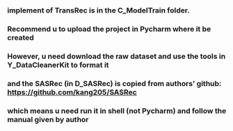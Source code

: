 ### implement of TransRec is in the C_ModelTrain folder.
### Recommend u to upload the project in Pycharm where it be created

### However, u need download the raw dataset and use the tools in Y_DataCleanerKit to format it
### and the SASRec (in D_SASRec) is copied from authors' github: https://github.com/kang205/SASRec
### which means u need run it in shell (not Pycharm) and follow the manual given by author
